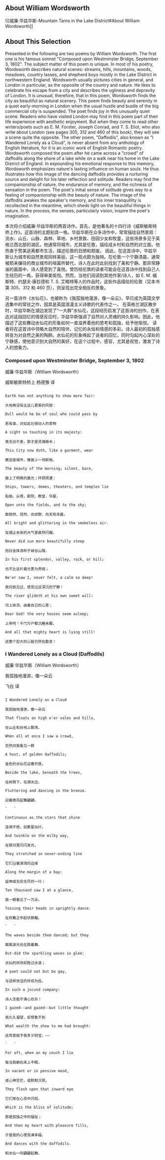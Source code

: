 ## About William Wordsworth


![[威廉·华兹华斯-Mountain Tarns in the Lake District#About William Wordsworth]]

## About This Selection
Presented in the following are two poems by William Wordsworth. The first one is his famous sonnet "Composed upon Westminster Bridge, September 3, 1802". The subject matter of this poem is unique. In most of his poetry, Wordsworth describes natural scenes: streams, hills, mountains, woods, meadows, country lasses, and shepherd boys mostly in the Lake District in northwestern England. Wordsworth usually pictures cities in general, and London in particular, as the opposite of the country and nature. He likes to celebrate his escape from a city and describes the ugliness and depravity of London. It is unusual, therefore, that in this poem, Wordsworth finds the city as beautiful as natural scenery. This poem finds beauty and serenity in a quiet early-morning in London when the usual hustle and bustle of the big commercial city is suspended. The poet finds joy in this unusually quiet scene. Readers who have visited London may find in this poem part of their life experience with aesthetic enjoyment. But when they come to read other writers/poets such as E. M. Forster, Joseph Conrad, and T. S. Eliot, who also write about London (see pages 305, 312 and 460 of this book), they will see a scene quite the opposite.
The other poem, "Daffodils", also known as "I Wandered Lonely as a Cloud", is never absent from any anthology of English literature, for it is an iconic work of English Romantic poetry.
Wordsworth composed the poem after he came across a "crowd" of daffodils along the shore of a lake while on a walk near his home in the Lake District of England. In expounding his emotional response to this memory, Wordsworth emphasizes nature's lasting influence on human souls. He thus illustrates how this image of the dancing daffodils provides a nurturing source and delight for his later reflection and solitude. Readers may find the companionship of nature, the endurance of memory, and the richness of sensation in the poem. The poet's initial sense of solitude gives way to a feeling of companionship with the beauty of nature. The image of the daffodils awakes the speaker's memory, and his inner tranquillity is recollected in the meantime, which sheds light on the beautiful things in nature. In the process, the senses, particularly vision, inspire the poet's imagination.

本次将介绍威廉·华兹华斯的两首诗作。首先，是他著名的十四行诗《威斯敏斯特桥上作》。这首诗的主题别具一格。华兹华斯在众多诗作中，常常描绘自然景观：流水、山丘、山脉、森林、草地、乡村景致、田园少女和牧童，这些场景多见于英格兰西北部的湖区。他通常将城市，尤其是伦敦，描绘成乡村和自然的对立面。他热衷于赞美逃离都市生活，描述伦敦的丑陋和颓废。
因此，在这首诗中，华兹华斯认为城市和自然景观同样美丽，这一观点颇为独特。在伦敦一个宁静清晨，通常被熙来攘往的商业城市的喧嚣所替代，诗人在此时此刻找到了美和宁静。那异常静谧的画面中，诗人感受到了喜悦。曾历经伦敦的读者可能会在这首诗中找到自己人生经历的一角，获得审美愉悦。然而，当他们阅读到其他作家/诗人，如 E. M. 福斯特、约瑟夫·康拉德和 T. S. 艾略特等人的作品时，这些作品描绘的伦敦（见本书第 305、312 和 460 页），则呈现出完全相反的景象。

另一首诗作《水仙花》，也被称为《我孤独地漫游，像一朵云》，早已成为英国文学选集中的常驻之作，因其是英国浪漫主义诗歌的代表作之一。 在英格兰湖区散步时，华兹华斯在湖边发现了“一大群”水仙花，这段经历启发了这首诗的创作。在表达对这段回忆的情感反应时，华兹华斯强调了自然对人灵魂的持久影响。因此，他描述了这些舞动水仙花的形象如何一直滋养着他的思考和孤独，给予他愉悦。
读者将在这首诗中领略大自然的陪伴、记忆的永恒和情感的多彩。诗人最初的孤独感转变为对自然之美的陶醉。水仙花的形象唤起了说者的回忆，同时勾起内心深处的宁静感，使他意识到大自然的美好。在这个过程中，感官，尤其是视觉，激发了诗人的想象力。

### Composed upon Westminster Bridge, September 3, 1802

威廉·华兹华斯（William Wordsworth）

威斯敏斯特桥上
杨德豫 译

```

Earth has not anything to show more fair:

大地再没有比这儿更美的风貌：

Dull would he be of soul who could pass by

若有谁，对如此壮丽动人的景物

A sight so touching in its majesty:

竟无动于衷，那才是灵魂麻木；

This City now doth, like a garment, wear

瞧这座城市，像披上一领新袍，

The beauty of the morning; silent, bare,

披上了明艳的晨光；环顾周遭：

Ships, towers, domes, theaters, and temples lie

船舶，尖塔，剧院，教堂，华屋，

Open unto the fields, and to the sky;

都寂然、坦然，向郊野、向天穹赤露，

All bright and glittering in the smokeless air.

在烟尘未染的大气里粲然闪耀。

Never did sun more beautifully steep

旭日金挥洒布于峡谷山陵，

In his first splendor, valley, rock, or hill;

也不比这片晨光更为奇丽；

Ne'er saw I, never felt, a calm so deep!

我何尝见过、感受过这深沉的宁静！

The river glideth at his own sweet will:

河上徐流，由着自己的心意；

Dear God! the very houses seem asleep;

上帝呵！千门万户都沉睡未醒，

And all that mighty heart is lying still!

这整个宏大的心脏仍然在歇息！
```

### I Wandered Lonely as a Cloud (Daffodils)

威廉·华兹华斯（William Wordsworth）

我孤独地漫游，像一朵云

飞白 译

```

I Wandered Lonely as a Cloud

我孤独地漫游，像一朵云

That floats on high o'er vales and hills,

在山丘和谷地上飘荡，

When all at once I saw a crowd,

忽然间我看见一群

A host, of golden daffodils;

金色的水仙花迎春开放，

Beside the lake, beneath the trees,

在树荫下，在湖水边，

Fluttering and dancing in the breeze.

迎着微风起舞翩翩。

`   `

Continuous as the stars that shine

连绵不绝，如繁星灿烂，

And twinkle on the milky way,

在银河里闪闪发光，

They stretched in never-ending line

它们沿着湖湾的边缘

Along the margin of a bay:

延伸成无穷无尽的一行；

Ten thousand saw I at a glance,

我一眼看见了一万朵，

Tossing their heads in sprightly dance.

在欢舞之中起伏颠簸。

`   `

The waves beside them danced; but they

粼粼波光也在跳着舞，

Out-did the sparkling waves in glee:

水仙的欢欣却胜过水波；

A poet could not but be gay,

与这样快活的伴侣为伍，

In such a jocund company:

诗人怎能不满心欢乐！

I gazed--and gazed--but little thought

我久久凝望，却想象不到

What wealth the show to me had brought:

这奇景赋予我多少财宝，——

`   `

For oft, when on my couch I lie

每当我躺在床上不眠，

In vacant or in pensive mood,

或心神空茫，或默默沉思，

They flash upon that inward eye

它们常在心灵中闪现，

Which is the bliss of solitude;

那是孤独之中的福祉；

And then my heart with pleasure fills,

于是我的心便涨满幸福，

And dances with the daffodils.

和水仙一同翩翩起舞。
```